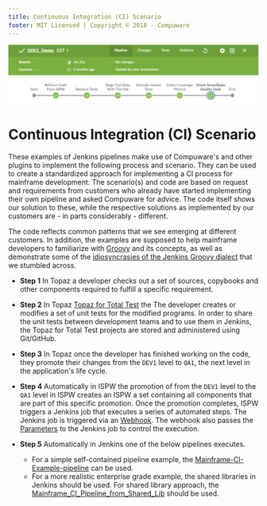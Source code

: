 ```yaml
---
title: Continuous Integration (CI) Scenario
footer: MIT Licensed | Copyright © 2018 - Compuware
---
```


![Toolchain](../pipelines/images/jenkins_pipeline2.png)

# Continuous Integration (CI) Scenario

These examples of Jenkins pipelines make use of Compuware's and other plugins to implement the following process and scenario. They can be used to create a standardized approach for implementing a CI process for mainframe development. The scenario(s) and code are based on request and requirements from customers who already have started implementing their own pipeline and asked Compuware for advice. The code itself shows our solution to these, while the respective solutions as implemented by our customers are - in parts considerably - different.

The code reflects common patterns that we see emerging at different customers. In addition, the examples are supposed to help mainframe developers to familiarize with [Groovy](http://groovy-lang.org/documentation.html) and its concepts, as well as demonstrate some of the [idiosyncrasies of the Jenkins Groovy dialect](../pipelines/Jenkins_Groovy) that we stumbled across.

- **Step 1** In Topaz a developer checks out a set of sources, copybooks and other components required to fulfill a specific requirement.

- **Step 2** In Topaz [Topaz for Total Test](./TTT_scenario.md) the The developer creates or modifies a set of unit tests for the modified programs. In order to share the unit tests between development teams and to use them in Jenkins, the Topaz for Total Test projects are stored and administered using Git/GitHub.

- **Step 3** In Topaz once the developer has finished working on the code, they promote their changes from the `DEV1` level to `QA1`, the next level in the application's life cycle.
  
- **Step 4** Automatically in ISPW the promotion of from the `DEV1` level to the `QA1` level in ISPW creates an ISPW a set containing all components that are part of this specific promotion.  Once the promotion completes, ISPW triggers a Jenkins job that executes a series of automated steps.  The Jenkins job is triggered via an [Webhook](../tool_configuration/webhook_setup.md).  The webhook also passes the [Parameters](../shared_library/pipeline_parameters.md) to the Jenkins job to control the execution.

- **Step 5** Automatically in Jenkins one of the below pipelines executes.  
  - For a simple self-contained pipeline example, the [Mainframe-CI-Example-pipeline](../pipelines/Mainframe-CI-Example-pipeline.md) can be used.  
  - For a more realistic enterprise grade example, the shared libraries in Jenkins should be used.  For shared library approach, the [Mainframe_CI_Pipeline_from_Shared_Lib](../shared_library/Mainframe_CI_Pipeline_from_Shared_Lib.md) should be used.
